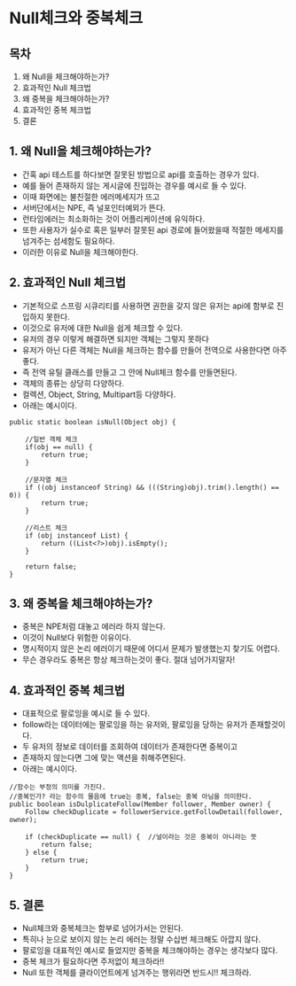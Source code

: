 # Null체크와 중복체크

## 목차
1. 왜 Null을 체크해야하는가?
2. 효과적인 Null 체크법
3. 왜 중복을 체크해야하는가?
4. 효과적인 중복 체크법
5. 결론

## 1. 왜 Null을 체크해야하는가?
* 간혹 api 테스트를 하다보면 잘못된 방법으로 api를 호출하는 경우가 있다.
* 예를 들어 존재하지 않는 게시글에 진입하는 경우를 예시로 들 수 있다.
* 이때 화면에는 불친절한 에러메세지가 뜨고
* 서버단에서는 NPE, 즉 널포인터예외가 뜬다.
* 런타임에러는 최소화하는 것이 어플리케이션에 유익하다.
* 또한 사용자가 실수로 혹은 일부러 잘못된 api 경로에 들어왔을때 적절한 메세지를 넘겨주는 섬세함도 필요하다.
* 이러한 이유로 Null을 체크해야한다.

## 2. 효과적인 Null 체크법
* 기본적으로 스프링 시큐리티를 사용하면 권한을 갖지 않은 유저는 api에 함부로 진입하지 못한다.
* 이것으로 유저에 대한 Null을 쉽게 체크할 수 있다.
* 유저의 경우 이렇게 해결하면 되지만 객체는 그렇지 못하다
* 유저가 아닌 다른 객체는 Null을 체크하는 함수를 만들어 전역으로 사용한다면 아주 좋다.
* 즉 전역 유틸 클래스를 만들고 그 안에 Null체크 함수를 만들면된다.
* 객체의 종류는 상당히 다양하다.
* 컬렉션, Object, String, Multipart등 다양하다.
* 아래는 예시이다.
```
public static boolean isNull(Object obj) {

    //일반 객체 체크
    if(obj == null) {
        return true;
    }

    //문자열 체크
    if ((obj instanceof String) && (((String)obj).trim().length() == 0)) {
        return true;
    }

    //리스트 체크
    if (obj instanceof List) {
        return ((List<?>)obj).isEmpty();
    }

    return false;
}
```

## 3. 왜 중복을 체크해야하는가?
* 중복은 NPE처럼 대놓고 에러라 하지 않는다.
* 이것이 Null보다 위험한 이유이다.
* 명시적이지 않은 논리 에러이기 때문에 어디서 문제가 발생했는지 찾기도 어렵다.
* 무슨 경우라도 중복은 항상 체크하는것이 좋다. 절대 넘어가지말자!

## 4. 효과적인 중복 체크법
* 대표적으로 팔로잉을 예시로 들 수 있다.
* follow라는 데이터에는 팔로잉을 하는 유저와, 팔로잉을 당하는 유저가 존재할것이다.
* 두 유저의 정보로 데이터를 조회하여 데이터가 존재한다면 중복이고
* 존재하지 않는다면 그에 맞는 액션을 취해주면된다.
* 아래는 예시이다.
```
//함수는 부정의 의미를 가진다.
//중복인가? 라는 함수의 물음에 true는 중복, false는 중복 아님을 의미한다.
public boolean isDulplicateFollow(Member follower, Member owner) {
    Follow checkDuplicate = followerService.getFollowDetail(follower, owner);

    if (checkDuplicate == null) {  //널이라는 것은 중복이 아니라는 뜻
        return false;  
    } else {
        return true;
    }
}
```

## 5. 결론
* Null체크와 중복체크는 함부로 넘어가서는 안된다.
* 특히나 눈으로 보이지 않는 논리 에러는 정말 수십번 체크해도 아깝지 않다.
* 팔로잉을 대표적인 예시로 들었지만 중복을 체크해야하는 경우는 생각보다 많다.
* 중복 체크가 필요하다면 주저없이 체크하라!!
* Null 또한 객체를 클라이언트에게 넘겨주는 행위라면 반드시!! 체크하라.
